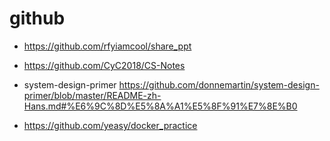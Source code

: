 # github

- https://github.com/rfyiamcool/share_ppt

- https://github.com/CyC2018/CS-Notes

- system-design-primer https://github.com/donnemartin/system-design-primer/blob/master/README-zh-Hans.md#%E6%9C%8D%E5%8A%A1%E5%8F%91%E7%8E%B0

- https://github.com/yeasy/docker_practice
